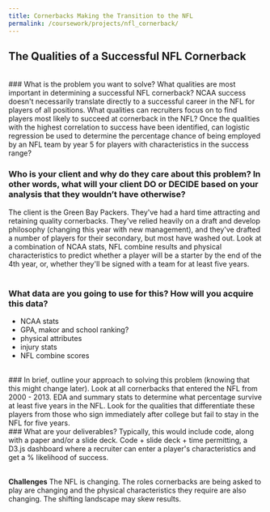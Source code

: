 ```yaml
---
title: Cornerbacks Making the Transition to the NFL
permalink: /coursework/projects/nfl_cornerback/
---
```


## The Qualities of a Successful NFL Cornerback  
<br>
### What is the problem you want to solve?  
What qualities are most important in determining a successful NFL cornerback?  NCAA success doesn't necessarily translate directly to a successful career in the NFL for players of all positions.  What qualities can recruiters focus on to find players most likely to succeed at cornerback in the NFL?  Once the qualities with the highest correlation to success have been identified, can logistic regression be used to determine the percentage chance of being employed by an NFL team by year 5 for players with characteristics in the success range?  
<br>


### Who is your client and why do they care about this problem? In other words, what will your client DO or DECIDE based on your analysis that they wouldn’t have otherwise?  
The client is the Green Bay Packers.  They've had a hard time attracting and retaining quality cornerbacks.  They've relied heavily on a draft and develop philosophy (changing this year with new management), and they've drafted a number of players for their secondary, but most have washed out.  Look at a combination of NCAA stats, NFL combine results and physical characteristics to predict whether a player will be a starter by the end of the 4th year, or, whether they'll be signed with a team for at least five years.  
<br>
### What data are you going to use for this? How will you acquire this data?  
<ul>
  <li>NCAA stats</li>
  <li>GPA, makor and school ranking?</li>
  <li>physical attributes</li>
  <li>injury stats</li>
  <li>NFL combine scores</li>
</ul>
<br>
### In brief, outline your approach to solving this problem (knowing that this might change later).  
Look at all cornerbacks that entered the NFL from 2000 - 2013.  EDA and summary stats to determine what percentage survive at least five years in the NFL.  Look for the qualities that differentiate these players from those who sign immediately after college but fail to stay in the NFL for five years.  
<br>
### What are your deliverables? Typically, this would include code, along with a paper and/or a slide deck.  
Code + slide deck + time permitting, a D3.js dashboard where a recruiter can enter a player's characteristics and get a % likelihood of success.  
<br>
<br>

**Challenges**  The NFL is changing.  The roles cornerbacks are being asked to play are changing and the physical characteristics they require are also changing.  The shifting landscape may skew results.